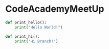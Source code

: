 # CodeAcademyMeetUp
```python
def print_hello():
	print("Hello World!")
```
```python
def print_hi():
	print("Hi Branch!")
```

